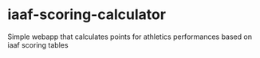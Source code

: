 # iaaf-scoring-calculator
Simple webapp that calculates points for athletics performances based on iaaf scoring tables
